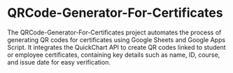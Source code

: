 # QRCode-Generator-For-Certificates
The QRCode-Generator-For-Certificates project automates the process of generating QR codes for certificates using Google Sheets and Google Apps Script. It integrates the QuickChart API to create QR codes linked to student or employee certificates, containing key details such as name, ID, course, and issue date for easy verification.

